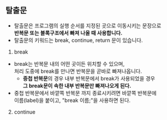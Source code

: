 ## 탈출문
- 탈출문은 프로그램의 실행 순서를 지정된 곳으로 이동시키는 문장으로   
**반복문 또는 블록구조에서 빠져 나올 때 사용합니다.**
- 탈출문의 키워드는 break, continue, return 문이 있습니다.

1. break
  - break는 반복문 내의 어떤 곳이든 위치할 수 있으며,   
처리 도중에 break를 만나면 반복문을 곧바로 빠져나옵니다.
    - **중첩 반복문**의 경우 내부 반복문에서 break가 사용되었을 경우   
**그 break문이 속한 내부 반복문만 빠져나오게 된다.**
- 중첩 반복문에서 바깥쪽 반복문 까지 종료시키려면 바깥쪽 반복문에   
이름(label)을 붙이고, "break 이름;"을 사용하면 된다.

2. continue

